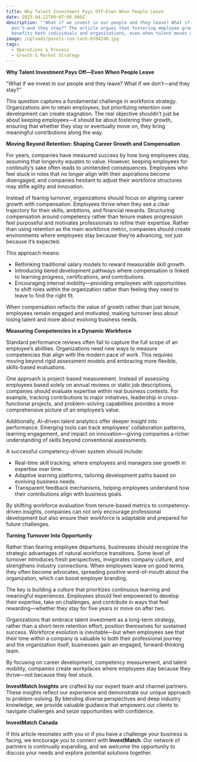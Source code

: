 ```yaml
---
title: Why Talent Investment Pays Off—Even When People Leave
date: 2025-04-22T09:07:00.000Z
description: '"What if we invest in our people and they leave? What if we
  don’t—and they stay?" The article argues that fostering employee growth
  benefits both individuals and organizations, even when talent moves on.'
image: /uploads/pexels-ron-lach-9784240.jpg
tags:
  - Operations & Process
  - Growth & Market Strategy
---
```

**Why Talent Investment Pays Off—Even When People Leave**

"What if we invest in our people and they leave? What if we don’t—and they stay?"

This question captures a fundamental challenge in workforce strategy. Organizations aim to retain employees, but prioritizing retention over development can create stagnation. The real objective shouldn’t just be about keeping employees—it should be about fostering their growth, ensuring that whether they stay or eventually move on, they bring meaningful contributions along the way.

**Moving Beyond Retention: Shaping Career Growth and Compensation**

For years, companies have measured success by how long employees stay, assuming that longevity equates to value. However, keeping employees for continuity’s sake often leads to unintended consequences. Employees who feel stuck in roles that no longer align with their aspirations become disengaged, and companies hesitant to adjust their workforce structures may stifle agility and innovation.

Instead of fearing turnover, organizations should focus on aligning career growth with compensation. Employees thrive when they see a clear trajectory for their skills, ambitions, and financial rewards. Structuring compensation around competency rather than tenure makes progression feel purposeful and motivates professionals to refine their expertise. Rather than using retention as the main workforce metric, companies should create environments where employees stay because they’re advancing, not just because it’s expected.

This approach means:

* Rethinking traditional salary models to reward measurable skill growth.
* Introducing tiered development pathways where compensation is linked to learning progress, certifications, and contributions.
* Encouraging internal mobility—providing employees with opportunities to shift roles within the organization rather than feeling they need to leave to find the right fit.

When compensation reflects the value of growth rather than just tenure, employees remain engaged and motivated, making turnover less about losing talent and more about evolving business needs.

**Measuring Competencies in a Dynamic Workforce**

Standard performance reviews often fail to capture the full scope of an employee’s abilities. Organizations need new ways to measure competencies that align with the modern pace of work. This requires moving beyond rigid assessment models and embracing more flexible, skills-based evaluations.

One approach is project-based measurement. Instead of assessing employees based solely on annual reviews or static job descriptions, companies should evaluate expertise within real business contexts. For example, tracking contributions to major initiatives, leadership in cross-functional projects, and problem-solving capabilities provides a more comprehensive picture of an employee’s value.

Additionally, AI-driven talent analytics offer deeper insight into performance. Emerging tools can track employees’ collaboration patterns, learning engagement, and impact on innovation—giving companies a richer understanding of skills beyond conventional assessments.

A successful competency-driven system should include:

* Real-time skill tracking, where employees and managers see growth in expertise over time.
* Adaptive learning platforms, tailoring development paths based on evolving business needs.
* Transparent feedback mechanisms, helping employees understand how their contributions align with business goals.

By shifting workforce evaluation from tenure-based metrics to competency-driven insights, companies can not only encourage professional development but also ensure their workforce is adaptable and prepared for future challenges.

**Turning Turnover Into Opportunity**

Rather than fearing employee departures, businesses should recognize the strategic advantages of natural workforce transitions. Some level of turnover introduces fresh perspectives, invigorates company culture, and strengthens industry connections. When employees leave on good terms, they often become advocates, spreading positive word-of-mouth about the organization, which can boost employer branding.

The key is building a culture that prioritizes continuous learning and meaningful experiences. Employees should feel empowered to develop their expertise, take on challenges, and contribute in ways that feel rewarding—whether they stay for five years or move on after two.

Organizations that embrace talent investment as a long-term strategy, rather than a short-term retention effort, position themselves for sustained success. Workforce evolution is inevitable—but when employees see that their time within a company is valuable to both their professional journey and the organization itself, businesses gain an engaged, forward-thinking team.

By focusing on career development, competency measurement, and talent mobility, companies create workplaces where employees stay because they thrive—not because they feel stuck.

**InvestMatch Insights** are crafted by our expert team and channel partners. These insights reflect our experience and demonstrate our unique approach to problem-solving. By blending diverse perspectives and deep industry knowledge, we provide valuable guidance that empowers our clients to navigate challenges and seize opportunities with confidence.

**InvestMatch Canada**

If this article resonates with you or if you have a challenge your business is facing, we encourage you to connect with **InvestMatch**. Our network of partners is continually expanding, and we welcome the opportunity to discuss your needs and explore potential solutions together.
